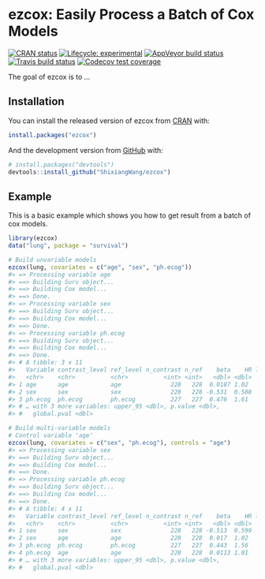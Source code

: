 
<!-- README.md is generated from README.Rmd. Please edit that file -->

# ezcox: Easily Process a Batch of Cox Models

<!-- badges: start -->

[![CRAN
status](https://www.r-pkg.org/badges/version/ezcox)](https://CRAN.R-project.org/package=ezcox)
[![Lifecycle:
experimental](https://img.shields.io/badge/lifecycle-experimental-orange.svg)](https://www.tidyverse.org/lifecycle/#experimental)
[![AppVeyor build
status](https://ci.appveyor.com/api/projects/status/github/ShixiangWang/ezcox?branch=master&svg=true)](https://ci.appveyor.com/project/ShixiangWang/ezcox)
[![Travis build
status](https://travis-ci.org/ShixiangWang/ezcox.svg?branch=master)](https://travis-ci.org/ShixiangWang/ezcox)
[![Codecov test
coverage](https://codecov.io/gh/ShixiangWang/ezcox/branch/master/graph/badge.svg)](https://codecov.io/gh/ShixiangWang/ezcox?branch=master)
<!-- badges: end -->

The goal of ezcox is to …

## Installation

You can install the released version of ezcox from
[CRAN](https://CRAN.R-project.org) with:

``` r
install.packages("ezcox")
```

And the development version from [GitHub](https://github.com/) with:

``` r
# install.packages("devtools")
devtools::install_github("ShixiangWang/ezcox")
```

## Example

This is a basic example which shows you how to get result from a batch
of cox models.

``` r
library(ezcox)
data("lung", package = "survival")

# Build unvariable models
ezcox(lung, covariates = c("age", "sex", "ph.ecog"))
#> => Processing variable age
#> ==> Building Surv object...
#> ==> Building Cox model...
#> ==> Done.
#> => Processing variable sex
#> ==> Building Surv object...
#> ==> Building Cox model...
#> ==> Done.
#> => Processing variable ph.ecog
#> ==> Building Surv object...
#> ==> Building Cox model...
#> ==> Done.
#> # A tibble: 3 x 11
#>   Variable contrast_level ref_level n_contrast n_ref    beta    HR lower_95
#>   <chr>    <chr>          <chr>          <int> <int>   <dbl> <dbl>    <dbl>
#> 1 age      age            age              228   228  0.0187 1.02     1    
#> 2 sex      sex            sex              228   228 -0.531  0.588    0.424
#> 3 ph.ecog  ph.ecog        ph.ecog          227   227  0.476  1.61     1.29 
#> # … with 3 more variables: upper_95 <dbl>, p.value <dbl>,
#> #   global.pval <dbl>

# Build multi-variable models
# Control variable 'age'
ezcox(lung, covariates = c("sex", "ph.ecog"), controls = "age")
#> => Processing variable sex
#> ==> Building Surv object...
#> ==> Building Cox model...
#> ==> Done.
#> => Processing variable ph.ecog
#> ==> Building Surv object...
#> ==> Building Cox model...
#> ==> Done.
#> # A tibble: 4 x 11
#>   Variable contrast_level ref_level n_contrast n_ref    beta    HR lower_95
#>   <chr>    <chr>          <chr>          <int> <int>   <dbl> <dbl>    <dbl>
#> 1 sex      sex            sex              228   228 -0.513  0.599    0.431
#> 2 sex      age            age              228   228  0.017  1.02     0.999
#> 3 ph.ecog  ph.ecog        ph.ecog          227   227  0.443  1.56     1.24 
#> 4 ph.ecog  age            age              228   228  0.0113 1.01     0.993
#> # … with 3 more variables: upper_95 <dbl>, p.value <dbl>,
#> #   global.pval <dbl>
```
